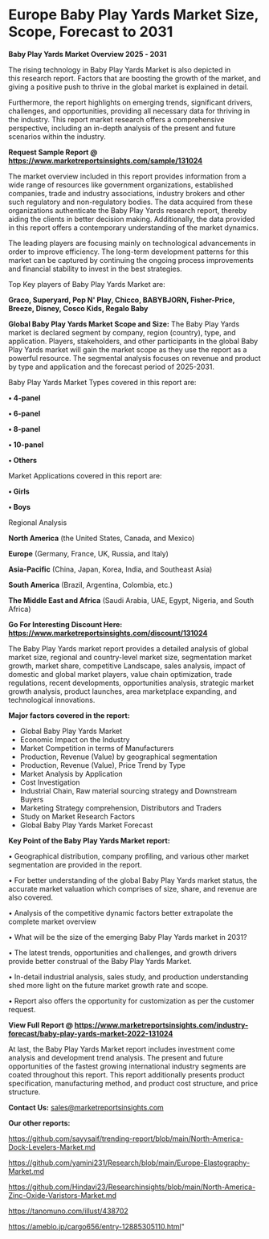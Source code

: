 # Europe Baby Play Yards Market Size, Scope, Forecast to 2031

<Strong> Baby Play Yards Market Overview 2025 - 2031</strong>

The rising technology in Baby Play Yards Market is also depicted in this research report. Factors that are boosting the growth of the market, and giving a positive push to thrive in the global market is explained in detail.

Furthermore, the report highlights on emerging trends, significant drivers, challenges, and opportunities, providing all necessary data for thriving in the industry. This report market research offers a comprehensive perspective, including an in-depth analysis of the present and future scenarios within the industry.

<strong>Request Sample Report @ <a href=https://www.marketreportsinsights.com/sample/131024>https://www.marketreportsinsights.com/sample/131024</a></strong>

The market overview included in this report provides information from a wide range of resources like government organizations, established companies, trade and industry associations, industry brokers and other such regulatory and non-regulatory bodies. The data acquired from these organizations authenticate the Baby Play Yards research report, thereby aiding the clients in better decision making. Additionally, the data provided in this report offers a contemporary understanding of the market dynamics.

The leading players are focusing mainly on technological advancements in order to improve efficiency. The long-term development patterns for this market can be captured by continuing the ongoing process improvements and financial stability to invest in the best strategies.

Top Key players of Baby Play Yards Market are:

<strong>Graco, Superyard, Pop N' Play, Chicco, BABYBJORN, Fisher-Price, Breeze, Disney, Cosco Kids, Regalo Baby</strong>

<strong><b>Global Baby Play Yards Market Scope and Size:</b></strong>
The Baby Play Yards market is declared segment by company, region (country), type, and application. Players, stakeholders, and other participants in the global Baby Play Yards market will gain the market scope as they use the report as a powerful resource. The segmental analysis focuses on revenue and product by type and application and the forecast period of 2025-2031.

Baby Play Yards Market Types covered in this report are:

<strong>• 4-panel

• 6-panel

• 8-panel

• 10-panel

• Others</strong>

Market Applications covered in this report are:

<strong>• Girls

• Boys</strong> 

Regional Analysis

<strong>North America</strong> (the United States, Canada, and Mexico)

<strong>Europe</strong> (Germany, France, UK, Russia, and Italy)

<strong>Asia-Pacific</strong> (China, Japan, Korea, India, and Southeast Asia)

<strong>South America</strong> (Brazil, Argentina, Colombia, etc.)

<strong>The Middle East and Africa</strong> (Saudi Arabia, UAE, Egypt, Nigeria, and South Africa)

<strong>Go For Interesting Discount Here: <a href=https://www.marketreportsinsights.com/discount/131024>https://www.marketreportsinsights.com/discount/131024</a></strong>

The Baby Play Yards market report provides a detailed analysis of global market size, regional and country-level market size, segmentation market growth, market share, competitive Landscape, sales analysis, impact of domestic and global market players, value chain optimization, trade regulations, recent developments, opportunities analysis, strategic market growth analysis, product launches, area marketplace expanding, and technological innovations.

<strong><b>Major factors covered in the report:</b></strong>
<ul>
  <li>Global Baby Play Yards Market </li>
  <li>Economic Impact on the Industry</li>
  <li>Market Competition in terms of Manufacturers</li>
  <li>Production, Revenue (Value) by geographical segmentation</li>
  <li>Production, Revenue (Value), Price Trend by Type</li>
  <li>Market Analysis by Application</li>
  <li>Cost Investigation</li>
  <li>Industrial Chain, Raw material sourcing strategy and Downstream Buyers</li>
  <li>Marketing Strategy comprehension, Distributors and Traders</li>
  <li>Study on Market Research Factors</li>
  <li>Global Baby Play Yards Market Forecast</li>
</ul>

<strong><b>Key Point of the Baby Play Yards Market report:</b></strong>

• Geographical distribution, company profiling, and various other market segmentation are provided in the report.

• For better understanding of the global Baby Play Yards market status, the accurate market valuation which comprises of size, share, and revenue are also covered.

• Analysis of the competitive dynamic factors better extrapolate the complete market overview

• What will be the size of the emerging Baby Play Yards market in 2031?

• The latest trends, opportunities and challenges, and growth drivers provide better construal of the Baby Play Yards Market.

• In-detail industrial analysis, sales study, and production understanding shed more light on the future market growth rate and scope.

• Report also offers the opportunity for customization as per the customer request.

<strong><b>View Full Report @ <a href=https://www.marketreportsinsights.com/industry-forecast/baby-play-yards-market-2022-131024>https://www.marketreportsinsights.com/industry-forecast/baby-play-yards-market-2022-131024</a></b></strong>


At last, the Baby Play Yards Market report includes investment come analysis and development trend analysis. The present and future opportunities of the fastest growing international industry segments are coated throughout this report. This report additionally presents product specification, manufacturing method, and product cost structure, and price structure.

<strong>Contact Us:</strong>
sales@marketreportsinsights.com

<strong>Our other reports:</strong>

<a href=https://github.com/sayysaif/trending-report/blob/main/North-America-Dock-Levelers-Market.md>https://github.com/sayysaif/trending-report/blob/main/North-America-Dock-Levelers-Market.md</a>

<a href=https://github.com/yamini231/Research/blob/main/Europe-Elastography-Market.md>https://github.com/yamini231/Research/blob/main/Europe-Elastography-Market.md</a>

<a href=https://github.com/Hindavi23/Researchinsights/blob/main/North-America-Zinc-Oxide-Varistors-Market.md>https://github.com/Hindavi23/Researchinsights/blob/main/North-America-Zinc-Oxide-Varistors-Market.md</a>

<a href=https://tanomuno.com/illust/438702>https://tanomuno.com/illust/438702</a>

<a href=https://ameblo.jp/cargo656/entry-12885305110.html>https://ameblo.jp/cargo656/entry-12885305110.html</a>"
